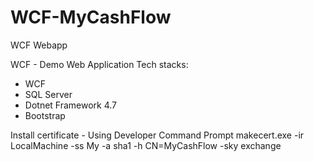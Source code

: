 # WCF-MyCashFlow
WCF Webapp

WCF - Demo Web Application
Tech stacks:
- WCF
- SQL Server
- Dotnet Framework 4.7
- Bootstrap


Install certificate - Using Developer Command Prompt
makecert.exe -ir LocalMachine -ss My -a sha1 -h CN=MyCashFlow -sky exchange